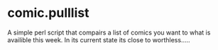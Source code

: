 comic.pulllist
==============

A simple perl script that compairs a list of comics you want to what is availible this week. In its current state its close to worthless.....